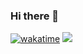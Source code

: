 ### Hi there 👋

[![wakatime](https://wakatime.com/badge/user/1167edd2-9416-424a-b7e7-d71f3d373e3d.svg)](https://wakatime.com/@1167edd2-9416-424a-b7e7-d71f3d373e3d)
![](https://komarev.com/ghpvc/?username=FerNoceti)
